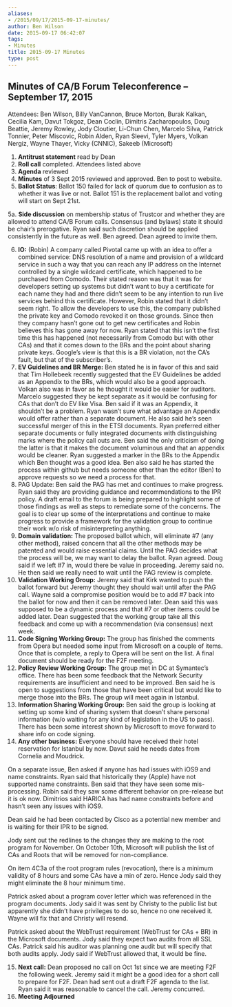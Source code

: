 ```yaml
---
aliases:
- /2015/09/17/2015-09-17-minutes/
author: Ben Wilson
date: 2015-09-17 06:42:07
tags:
- Minutes
title: 2015-09-17 Minutes
type: post
---
```


## Minutes of CA/B Forum Teleconference – September 17, 2015

Attendees: Ben Wilson, Billy VanCannon, Bruce Morton, Burak Kalkan, Cecilia Kam, Davut Tokgoz, Dean Coclin, Dimitris Zacharopoulos, Doug Beattie, Jeremy Rowley, Jody Cloutier, Li-Chun Chen, Marcelo Silva, Patrick Tonnier, Peter Miscovic, Robin Alden, Ryan Sleevi, Tyler Myers, Volkan Nergiz, Wayne Thayer, Vicky (CNNIC), Sakeeb (Microsoft)

1. **Antitrust statement** read by Dean
1. **Roll call** completed. Attendees listed above
1. **Agenda** reviewed
1. **Minutes** of 3 Sept 2015 reviewed and approved. Ben to post to website.
1. **Ballot Status**: Ballot 150 failed for lack of quorum due to confusion as to whether it was live or not. Ballot 151 is the replacement ballot and voting will start on Sept 21st.

5a. **Side discussion** on membership status of Trustcor and whether they are allowed to attend CA/B Forum calls. Consensus (and bylaws) state it should be chair’s prerogative. Ryan said such discretion should be applied consistently in the future as well. Ben agreed. Dean agreed to invite them.

6. **IO:** (Robin) A company called Pivotal came up with an idea to offer a combined service: DNS resolution of a name and provision of a wildcard service in such a way that you can reach any IP address on the Internet controlled by a single wildcard certificate, which happened to be purchased from Comodo. Their stated reason was that it was for developers setting up systems but didn’t want to buy a certificate for each name they had and there didn’t seem to be any intention to run live services behind this certificate. However, Robin stated that it didn’t seem right. To allow the developers to use this, the company published the private key and Comodo revoked it on those grounds. Since then they company hasn’t gone out to get new certificates and Robin believes this has gone away for now. Ryan stated that this isn’t the first time this has happened (not necessarily from Comodo but with other CAs) and that it comes down to the BRs and the point about sharing private keys. Google’s view is that this is a BR violation, not the CA’s fault, but that of the subscriber’s.
1. **EV Guidelines and BR Merge:** Ben stated he is in favor of this and said that Tim Hollebeek recently suggested that the EV Guidelines be added as an Appendix to the BRs, which would also be a good approach. Volkan also was in favor as he thought it would be easier for auditors. Marcelo suggested they be kept separate as it would be confusing for CAs that don’t do EV like Visa. Ben said if it was an Appendix, it shouldn’t be a problem. Ryan wasn’t sure what advantage an Appendix would offer rather than a separate document. He also said he’s seen successful merger of this in the ETSI documents. Ryan preferred either separate documents or fully integrated documents with distinguishing marks where the policy call outs are. Ben said the only criticism of doing the latter is that it makes the document voluminous and that an appendix would be cleaner. Ryan suggested a marker in the BRs to the Appendix which Ben thought was a good idea. Ben also said he has started the process within github but needs someone other than the editor (Ben) to approve requests so we need a process for that.
1. PAG Update: Ben said the PAG has met and continues to make progress. Ryan said they are providing guidance and recommendations to the IPR policy. A draft email to the forum is being prepared to highlight some of those findings as well as steps to remediate some of the concerns. The goal is to clear up some of the interpretations and continue to make progress to provide a framework for the validation group to continue their work w/o risk of misinterpreting anything.
1. **Domain validation:** The proposed ballot which, will eliminate #7 (any other method), raised concern that all the other methods may be patented and would raise essential claims. Until the PAG decides what the process will be, we may want to delay the ballot. Ryan agreed. Doug said if we left #7 in, would there be value in proceeding. Jeremy said no. He then said we really need to wait until the PAG review is complete.
1. **Validation Working Group:** Jeremy said that Kirk wanted to push the ballot forward but Jeremy thought they should wait until after the PAG call. Wayne said a compromise position would be to add #7 back into the ballot for now and then it can be removed later. Dean said this was supposed to be a dynamic process and that #7 or other items could be added later. Dean suggested that the working group take all this feedback and come up with a recommendation (via consensus) next week.
1. **Code Signing Working Group:** The group has finished the comments from Opera but needed some input from Microsoft on a couple of items. Once that is complete, a reply to Opera will be sent on the list. A final document should be ready for the F2F meeting.
1. **Policy Review Working Group:** The group met in DC at Symantec’s office. There has been some feedback that the Network Security requirements are insufficient and need to be improved. Ben said he is open to suggestions from those that have been critical but would like to merge those into the BRs. The group will meet again in Istanbul.
1. **Information Sharing Working Group:** Ben said the group is looking at setting up some kind of sharing system that doesn’t share personal information (w/o waiting for any kind of legislation in the US to pass). There has been some interest shown by Microsoft to move forward to share info on code signing.
1. **Any other business:** Everyone should have received their hotel reservation for Istanbul by now. Davut said he needs dates from Cornelia and Moudrick.

On a separate issue, Ben asked if anyone has had issues with iOS9 and name constraints. Ryan said that historically they (Apple) have not supported name constraints. Ben said that they have seen some mis-processing. Robin said they saw some different behavior on pre-release but it is ok now. Dimitrios said HARICA has had name constraints before and hasn’t seen any issues with iOS9.

Dean said he had been contacted by Cisco as a potential new member and is waiting for their IPR to be signed.

Jody sent out the redlines to the changes they are making to the root program for November. On October 10th, Microsoft will publish the list of CAs and Roots that will be removed for non-compliance.

On item 4C3a of the root program rules (revocation), there is a minimum validity of 8 hours and some CAs have a min of zero. Hence Jody said they might eliminate the 8 hour minimum time.

Patrick asked about a program cover letter which was referenced in the program documents. Jody said it was sent by Christy to the public list but apparently she didn’t have privileges to do so, hence no one received it. Wayne will fix that and Christy will resend.

Patrick asked about the WebTrust requirement (WebTrust for CAs + BR) in the Microsoft documents. Jody said they expect two audits from all SSL CAs. Patrick said his auditor was planning one audit but will specify that both audits apply. Jody said if WebTrust allowed that, it would be fine.

15. **Next call:** Dean proposed no call on Oct 1st since we are meeting F2F the following week. Jeremy said it might be a good idea for a short call to prepare for F2F. Dean had sent out a draft F2F agenda to the list. Ryan said it was reasonable to cancel the call. Jeremy concurred.
01. **Meeting Adjourned**